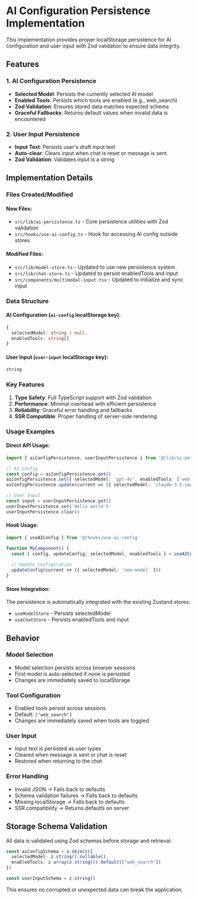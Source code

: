 # AI Configuration Persistence Implementation

This implementation provides proper localStorage persistence for AI configuration and user input with Zod validation to ensure data integrity.

## Features

### 1. AI Configuration Persistence
- **Selected Model**: Persists the currently selected AI model
- **Enabled Tools**: Persists which tools are enabled (e.g., web_search)
- **Zod Validation**: Ensures stored data matches expected schema
- **Graceful Fallbacks**: Returns default values when invalid data is encountered

### 2. User Input Persistence  
- **Input Text**: Persists user's draft input text
- **Auto-clear**: Clears input when chat is reset or message is sent
- **Zod Validation**: Validates input is a string

## Implementation Details

### Files Created/Modified

#### New Files:
- `src/lib/ai-persistence.ts` - Core persistence utilities with Zod validation
- `src/hooks/use-ai-config.ts` - Hook for accessing AI config outside stores

#### Modified Files:
- `src/lib/model-store.ts` - Updated to use new persistence system
- `src/lib/chat-store.ts` - Updated to persist enabledTools and input
- `src/components/multimodal-input.tsx` - Updated to initialize and sync input

### Data Structure

#### AI Configuration (`ai-config` localStorage key):
```typescript
{
  selectedModel: string | null,
  enabledTools: string[]
}
```

#### User Input (`user-input` localStorage key):
```typescript
string
```

### Key Features

1. **Type Safety**: Full TypeScript support with Zod validation
2. **Performance**: Minimal overhead with efficient persistence
3. **Reliability**: Graceful error handling and fallbacks
4. **SSR Compatible**: Proper handling of server-side rendering

### Usage Examples

#### Direct API Usage:
```typescript
import { aiConfigPersistence, userInputPersistence } from '@/lib/ai-persistence'

// AI Config
const config = aiConfigPersistence.get()
aiConfigPersistence.set({ selectedModel: 'gpt-4o', enabledTools: ['web_search'] })
aiConfigPersistence.update(current => ({ selectedModel: 'claude-3-5-sonnet' }))

// User Input
const input = userInputPersistence.get()
userInputPersistence.set('Hello world')
userInputPersistence.clear()
```

#### Hook Usage:
```typescript
import { useAIConfig } from '@/hooks/use-ai-config'

function MyComponent() {
  const { config, updateConfig, selectedModel, enabledTools } = useAIConfig()
  
  // Update configuration
  updateConfig(current => ({ selectedModel: 'new-model' }))
}
```

#### Store Integration:
The persistence is automatically integrated with the existing Zustand stores:
- `useModelStore` - Persists selectedModel
- `useChatStore` - Persists enabledTools and input

## Behavior

### Model Selection
- Model selection persists across browser sessions
- First model is auto-selected if none is persisted
- Changes are immediately saved to localStorage

### Tool Configuration  
- Enabled tools persist across sessions
- Default: `["web_search"]`
- Changes are immediately saved when tools are toggled

### User Input
- Input text is persisted as user types
- Cleared when message is sent or chat is reset
- Restored when returning to the chat

### Error Handling
- Invalid JSON → Falls back to defaults
- Schema validation failures → Falls back to defaults  
- Missing localStorage → Falls back to defaults
- SSR compatibility → Returns defaults on server

## Storage Schema Validation

All data is validated using Zod schemas before storage and retrieval:

```typescript
const aiConfigSchema = z.object({
  selectedModel: z.string().nullable(),
  enabledTools: z.array(z.string()).default(["web_search"])
})

const userInputSchema = z.string()
```

This ensures no corrupted or unexpected data can break the application.